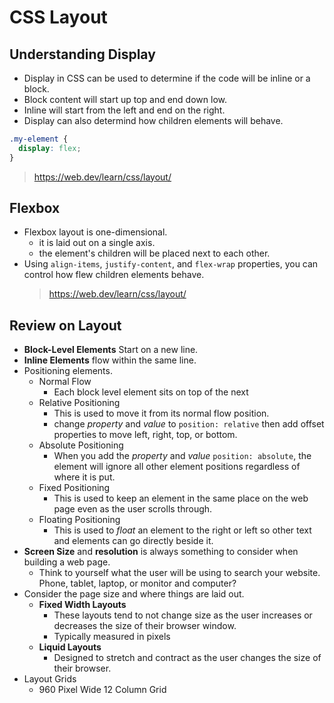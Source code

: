# CSS Layout

## Understanding Display

- Display in CSS can be used to determine if the code will be inline or a block.
- Block content will start up top and end down low.
- Inline will start from the left and end on the right.
- Display can also determind how children elements will behave.

```css
.my-element {
  display: flex;
}
```

> https://web.dev/learn/css/layout/

## Flexbox

- Flexbox layout is one-dimensional.
  - it is laid out on a single axis.
  - the element's children will be placed next to each other.
- Using `align-items`, `justify-content`, and `flex-wrap` properties, you can control how flew children elements behave.
  > https://web.dev/learn/css/layout/

## Review on Layout

- **Block-Level Elements** Start on a new line.
- **Inline Elements** flow within the same line.
- Positioning elements.
  - Normal Flow
    - Each block level element sits on top of the next
  - Relative Positioning
    - This is used to move it from its normal flow position.
    - change _property_ and _value_ to `position: relative` then add offset properties to move left, right, top, or bottom.
  - Absolute Positioning
    - When you add the _property_ and _value_ `position: absolute`, the element will ignore all other element positions regardless of where it is put.
  - Fixed Positioning
    - This is used to keep an element in the same place on the web page even as the user scrolls through.
  - Floating Positioning
    - This is used to _float_ an element to the right or left so other text and elements can go directly beside it.
- **Screen Size** and **resolution** is always something to consider when building a web page.
  - Think to yourself what the user will be using to search your website. Phone, tablet, laptop, or monitor and computer?
- Consider the page size and where things are laid out.
  - **Fixed Width Layouts**
    - These layouts tend to not change size as the user increases or decreases the size of their browser window.
    - Typically measured in pixels
  - **Liquid Layouts**
    - Designed to stretch and contract as the user changes the size of their browser.
- Layout Grids
  - 960 Pixel Wide 12 Column Grid
